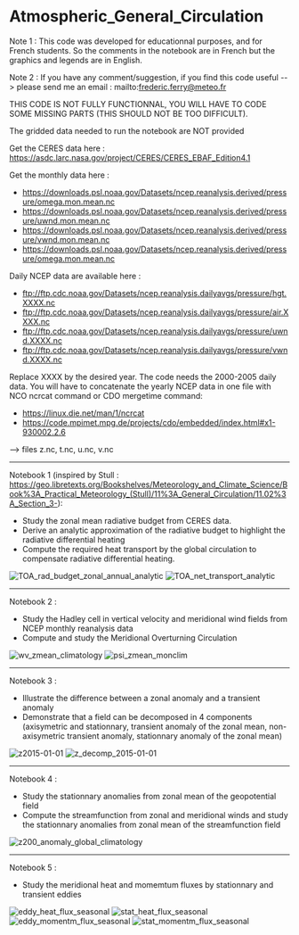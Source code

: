 # Atmospheric_General_Circulation

Note 1 : This code was developed for educationnal purposes, and for French students. So the comments in the notebook are in French but the graphics and legends are in English.

Note 2 : If you have any comment/suggestion, if you find this code useful --> please send me an email : mailto:frederic.ferry@meteo.fr

THIS CODE IS NOT FULLY FUNCTIONNAL, YOU WILL HAVE TO CODE SOME MISSING PARTS (THIS SHOULD NOT BE TOO DIFFICULT).

The gridded data needed to run the notebook are NOT provided

Get the CERES data here : https://asdc.larc.nasa.gov/project/CERES/CERES_EBAF_Edition4.1

Get the monthly data here :
- https://downloads.psl.noaa.gov/Datasets/ncep.reanalysis.derived/pressure/omega.mon.mean.nc
- https://downloads.psl.noaa.gov/Datasets/ncep.reanalysis.derived/pressure/uwnd.mon.mean.nc
- https://downloads.psl.noaa.gov/Datasets/ncep.reanalysis.derived/pressure/vwnd.mon.mean.nc
- https://downloads.psl.noaa.gov/Datasets/ncep.reanalysis.derived/pressure/omega.mon.mean.nc

Daily NCEP data are available here :
- ftp://ftp.cdc.noaa.gov/Datasets/ncep.reanalysis.dailyavgs/pressure/hgt.XXXX.nc
- ftp://ftp.cdc.noaa.gov/Datasets/ncep.reanalysis.dailyavgs/pressure/air.XXXX.nc
- ftp://ftp.cdc.noaa.gov/Datasets/ncep.reanalysis.dailyavgs/pressure/uwnd.XXXX.nc
- ftp://ftp.cdc.noaa.gov/Datasets/ncep.reanalysis.dailyavgs/pressure/vwnd.XXXX.nc

Replace XXXX by the desired year. The code needs the 2000-2005 daily data. You will have to concatenate the yearly NCEP data in one file with NCO ncrcat command or CDO mergetime command:
- https://linux.die.net/man/1/ncrcat
- https://code.mpimet.mpg.de/projects/cdo/embedded/index.html#x1-930002.2.6

--> files z.nc, t.nc, u.nc, v.nc

--------------------------------------------------------------------------------------------------------------------------------------------------

Notebook 1 (inspired by Stull : https://geo.libretexts.org/Bookshelves/Meteorology_and_Climate_Science/Book%3A_Practical_Meteorology_(Stull)/11%3A_General_Circulation/11.02%3A_Section_3-):
- Study the zonal mean radiative budget from CERES data.
- Derive an analytic approximation of the radiative budget to highlight the radiative differential heating
- Compute the required heat transport by the global circulation to compensate radiative differential heating.

![TOA_rad_budget_zonal_annual_analytic](https://user-images.githubusercontent.com/76565450/196165672-c83ad076-ba6a-4d8d-8cfe-d072f65c5645.png)
![TOA_net_transport_analytic](https://user-images.githubusercontent.com/76565450/196167592-85b7adb2-03a3-4783-b2f7-99496103b92b.png)

--------------------------------------------------------------------------------------------------------------------------------------------------

Notebook 2 : 
- Study the Hadley cell in vertical velocity and meridional wind fields from NCEP monthly reanalysis data
- Compute and study the Meridional Overturning Circulation

![wv_zmean_climatology](https://user-images.githubusercontent.com/76565450/196170449-a76bd9a9-49c4-4d76-8538-26b0f9c1c12f.png)
![psi_zmean_monclim](https://user-images.githubusercontent.com/76565450/162641912-96dcc725-e629-459b-b416-d241c12bb801.gif)

--------------------------------------------------------------------------------------------------------------------------------------------------

Notebook 3 :
- Illustrate the difference between a zonal anomaly and a transient anomaly
- Demonstrate that a field can be decomposed in 4 components (axisymetric and stationnary, transient anomaly of the zonal mean, non-axisymetric transient anomaly, stationnary anomaly of the zonal mean)

![z2015-01-01](https://user-images.githubusercontent.com/76565450/196910830-f5da86aa-c549-409c-91a3-10c6705d6963.png)
![z_decomp_2015-01-01](https://user-images.githubusercontent.com/76565450/196910873-a84fdbd7-37b5-4749-a6a2-bbfea19baf39.png)

--------------------------------------------------------------------------------------------------------------------------------------------------

Notebook 4 :
- Study the stationnary anomalies from zonal mean of the geopotential field
- Compute the streamfunction from zonal and meridional winds and study the stationnary anomalies from zonal mean of the streamfunction field

![z200_anomaly_global_climatology](https://user-images.githubusercontent.com/76565450/196910933-07f50dee-e194-4ae7-bf15-252945121e77.png)

--------------------------------------------------------------------------------------------------------------------------------------------------

Notebook 5 :
- Study the meridional heat and momemtum fluxes by stationnary and transient eddies

![eddy_heat_flux_seasonal](https://user-images.githubusercontent.com/76565450/196911112-fe611049-dbd3-473c-82f5-85d934a39076.png)
![stat_heat_flux_seasonal](https://user-images.githubusercontent.com/76565450/196911251-04d063fc-6aae-4da8-828a-c9cb85627920.png)
![eddy_momentm_flux_seasonal](https://user-images.githubusercontent.com/76565450/196911158-c3890e7c-9f16-4c43-859b-527301b4d647.png)
![stat_momentm_flux_seasonal](https://user-images.githubusercontent.com/76565450/196911228-4c1fa8f7-10e2-44ef-81c9-d95539f4963d.png)

